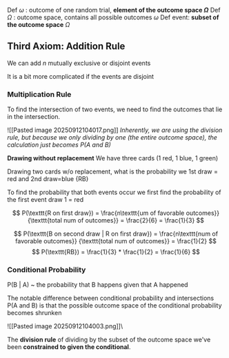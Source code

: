


Def $\omega$ : outcome of one random trial, **element of the outcome space $\Omega$**
Def $\Omega$ : outcome space, contains all possible outcomes $\omega$
Def event: **subset of the outcome space** $\Omega$


## Third Axiom: Addition Rule
We can add *n* mutually exclusive or disjoint events 

It is a bit more complicated if the events are disjoint


### Multiplication Rule

To find the intersection of two events, we need to find the outcomes that lie in the intersection. 

![[Pasted image 20250912104017.png]]
*Inherently, we are using the division rule, but because we only dividing by one (the entire outcome space), the calculation just becomes P(A and B)*

**Drawing without replacement**
We have three cards (1 red, 1 blue, 1 green)

Drawing two cards w/o replacement, what is the probability we 1st draw = red and 2nd draw=blue {RB}

To find the probability that both events occur we first find the probability of the first event draw 1 = red

$$
P(\texttt{R on first draw}) = \frac{n\texttt{um of favorable outcomes}} {\texttt{total num of outcomes}} = \frac{2}{6} = \frac{1}{3}
$$

$$
P(\texttt{B on second draw | R on first draw}) = \frac{n\texttt{num of favorable outcomes}} {\texttt{total num of outcomes}} = \frac{1}{2}
$$
$$
P(\texttt{RB}) = \frac{1}{3} * \frac{1}{2} = \frac{1}{6}
$$
### Conditional Probability
P(B | A) ~ the probability that B happens given that A happened

The notable difference between conditional probability and intersections P(A and B) is that the possible outcome space of the conditional probability becomes shrunken

![[Pasted image 20250912104003.png]]\

The **division rule** of dividing by the subset of the outcome space we've been **constrained to given the conditional**.